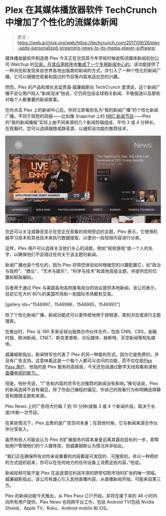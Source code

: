 # Plex 在其媒体播放器软件 TechCrunch 中增加了个性化的流媒体新闻

> 原文：<https://web.archive.org/web/https://techcrunch.com/2017/09/26/plex-adds-personalized-streaming-news-to-its-media-player-software/>

媒体播放器软件制造商 Plex 今天正在兑现其今年早些时候收购流媒体新闻初创公司 Watchup 的[交易，在其应用程序中集成了一个专用新闻中心的](https://web.archive.org/web/20230117210716/https://techcrunch.com/2017/01/31/plex-acquires-watchup-to-bring-streaming-news-to-its-media-app/)。该功能提供了一种浏览和发现来自世界各地出版商的新闻的方式，并引入了一种个性化的新闻广播，它可以根据您观看和跳过的节目等内容来适应您的兴趣。

然而，Plex 的产品和增长总监贾森·威廉姆斯向 TechCrunch 澄清说，这个新闻广播不会让用户陷入“新闻泡沫”他说，它仍将包括全球相关新闻、平衡报道以及那些对每个人都重要的新闻故事。

在你点击 Plex 上的新闻中心后，你将立即看到名为“我的新闻广播”的个性化新闻广播。不同于简短的简报——比如像 Snapchat 上的 [NBC 新闻节目](https://web.archive.org/web/20230117210716/https://techcrunch.com/2017/08/18/nbcs-snapchat-news-show-gains-29-million-viewers-in-its-first-month/)——Plex 的“我的新闻播报”实际上由不同来源的几个新闻剪辑组成，平均 3 或 4 分钟长。在观看时，您可以选择跟随或静音源，以通知该功能的推荐技术。

![](img/ec9d9e25d6ba2fd4b2fc11caf93f9631.png)

您还可以关注或静音显示在您正在观看的视频旁边的主题。Plex 表示，它使用机器学习技术和其他技术来执行数据提取，以便对一段视频内容进行分类。

这样，Plex 用户可以选择关注他们关心的话题，例如“视频游戏”或一个人的名字，以确保他们不会错过任何关于该主题的新闻。

新闻广播也是个性化的，因为 Plex 将带您体验如何根据您的兴趣配置它，如“政治与政府”、“商业”、“艺术与娱乐”、“科学与技术”和其他高级主题，并提供您的位置和邮政编码。

后者用于通过 Plex 与美国各地各附属电视台的协议提供本地新闻。该公司表示，目前它在大约 80%的美国市场和一些国际市场都有交易。

[gallery ids="1546997，1546996，1546985，1546992"]

除了个性化新闻广播，新闻功能还可以更传统地用于按频道、类别浏览或进行主题搜索。

在推出时，Plex 与 190 多家全球出版商合作伙伴合作，包括 CNN、CBS、金融时报、欧洲新闻、CNET、斯克里普斯、论坛媒体、赫斯特、天空新闻等知名媒体。

威廉姆斯指出，新闻特写也代表了 Plex 的另一种盈利形式，因为它是免费的，并且有广告支持。这意味着这是一个每个人都可以访问的功能，而不仅仅是[Plex Pass 用户](https://web.archive.org/web/20230117210716/https://www.plex.tv/features/plex-pass/)，他指的是 Plex 服务的高级层，今天还包括通过数字天线观看和录制[直播电视的能力。](https://web.archive.org/web/20230117210716/https://techcrunch.com/2017/06/01/plex-becomes-a-low-cost-diy-streaming-tv-service/)

但是，他补充说，“广告和内容的货币化对推荐的新闻没有影响。”换句话说，Plex 的新闻选择不会有偏见，除了你自己编程的偏见，你自己的观看行为和明确选择静音和跟随主题和来源。

Plex News 上的广告将大约每 7 到 10 分钟(或每 3 或 4 个新闻片段，取决于长度)中断一次节目。

在某些情况下，Plex 出售的是广告空间本身；在其他时候，它与新闻来源合作伙伴分享收入。

虽然有些人可能会认为 Plex 的扩展服务内容本身是远离其最初目标的一步，即帮助用户管理他们的个人媒体库，但威廉姆斯认为情况并非如此。

“我们正在确保所有对你来说重要的内容都是可发现的、可搜索的，并以一种奇妙的方式组织起来，你可以在任何地方的任何设备上消费这些内容，”他说。

新闻视频可能不是 Plex 在追逐潜在利润丰厚的脐带切割市场时扩张的唯一领域。威廉姆斯指出，该公司有雄心引入其他直播内容，从直播新闻开始，可能来自第三方。

Plex 的新闻功能今天推出，从 Plex Pass 订户开始，并将在接下来的 48 小时内向所有用户提供。Plex News 也将跨平台工作，包括 Android TV(包括 Nvidia Shield)、Apple TV、Roku、Android mobile 和 iOS。
